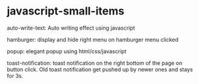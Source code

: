 # javascript-small-items

auto-write-text: 
  Auto writing effect using javascript
  
hamburger:
  display and hide right menu on hamburger menu clicked
 
popup:
  elegant popup using html/css/javascript
  
toast-notification:
  toast notification on the right bottom of the page on button click. Old toast notification get pushed up by newer ones and stays for 3s.
